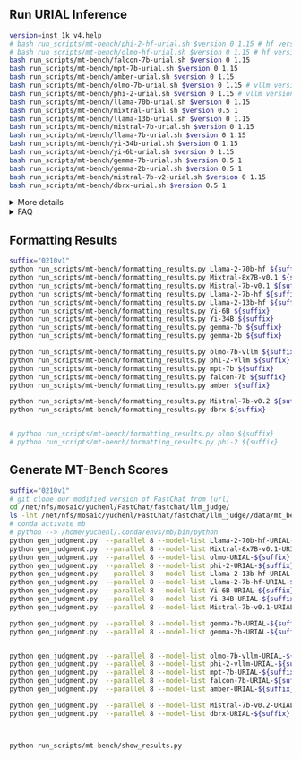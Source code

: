 ## Run URIAL Inference 


<!-- 
bash run_scripts/mt-bench/olmo-7b-urial.sh $version 0 1.15  1 1 
bash run_scripts/mt-bench/falcon-7b-urial.sh $version 0 1.15  0 1
bash run_scripts/mt-bench/mpt-7b-urial.sh $version 0 1.15  2 1 
bash run_scripts/mt-bench/phi-2-urial.sh $version 0 1.15  1 1 
bash run_scripts/mt-bench/amber-urial.sh $version 0 1.15  0 1 

 -->
```bash
version=inst_1k_v4.help
# bash run_scripts/mt-bench/phi-2-hf-urial.sh $version 0 1.15 # hf version (deprecated)
# bash run_scripts/mt-bench/olmo-hf-urial.sh $version 0 1.15 # hf version (deprecated)
bash run_scripts/mt-bench/falcon-7b-urial.sh $version 0 1.15
bash run_scripts/mt-bench/mpt-7b-urial.sh $version 0 1.15
bash run_scripts/mt-bench/amber-urial.sh $version 0 1.15
bash run_scripts/mt-bench/olmo-7b-urial.sh $version 0 1.15 # vllm version 
bash run_scripts/mt-bench/phi-2-urial.sh $version 0 1.15 # vllm version 
bash run_scripts/mt-bench/llama-70b-urial.sh $version 0 1.15
bash run_scripts/mt-bench/mixtral-urial.sh $version 0.5 1
bash run_scripts/mt-bench/llama-13b-urial.sh $version 0 1.15
bash run_scripts/mt-bench/mistral-7b-urial.sh $version 0 1.15
bash run_scripts/mt-bench/llama-7b-urial.sh $version 0 1.15
bash run_scripts/mt-bench/yi-34b-urial.sh $version 0 1.15
bash run_scripts/mt-bench/yi-6b-urial.sh $version 0 1.15 
bash run_scripts/mt-bench/gemma-7b-urial.sh $version 0.5 1 
bash run_scripts/mt-bench/gemma-2b-urial.sh $version 0.5 1 
bash run_scripts/mt-bench/mistral-7b-v2-urial.sh $version 0 1.15
bash run_scripts/mt-bench/dbrx-urial.sh $version 0.5 1
```

<details>
<summary>More details</summary>

- The first argument is the `version` of the urial prompt. Here we use the same version for all models.
- The second argument is the `temperature` for the sampling. We use 0.5 for gemma and mixtral, and 0 for the rest. 
- The third argument is the `repetition_penalty` for the sampling. We use 1.15 for most models to avoid repetition, and 1 for gemma and mixtral.
- The `top_p` is set to 1 for all models. 
- All models are run with vLLM. Previously, phi-2 and olmo were run with HF, but we changed to vLLM for consistency after they're supported by vLLM.
</details>

<details>
<summary>FAQ</summary>

> Q: How do you decide the hyperparameters (temperature `t` and repetition_penalty `rp`)?
>> A: We tried three different settings for the temperature and repetition_penalty, i.e., (`t=0+rp=1.15`; `t=0.5+rp=1`; `t=1+rp=1`), and found that the above settings give the best results for each model. If the performance is similar for different settings, we choose the one with `t=0+rp=1.15` for best **reproducibility**.  

--- 
> Q: Why do you use vLLM for all models?
>> A: We use vLLM for all models to ensure consistency. Previously, phi-2 and olmo were run with HF, but we changed to vLLM for consistency after they're supported by vLLM.
</details>


## Formatting Results

```bash
suffix="0210v1"
python run_scripts/mt-bench/formatting_results.py Llama-2-70b-hf ${suffix} 
python run_scripts/mt-bench/formatting_results.py Mixtral-8x7B-v0.1 ${suffix} 
python run_scripts/mt-bench/formatting_results.py Mistral-7b-v0.1 ${suffix} 
python run_scripts/mt-bench/formatting_results.py Llama-2-7b-hf ${suffix} 
python run_scripts/mt-bench/formatting_results.py Llama-2-13b-hf ${suffix} 
python run_scripts/mt-bench/formatting_results.py Yi-6B ${suffix} 
python run_scripts/mt-bench/formatting_results.py Yi-34B ${suffix} 
python run_scripts/mt-bench/formatting_results.py gemma-7b ${suffix}
python run_scripts/mt-bench/formatting_results.py gemma-2b ${suffix}

python run_scripts/mt-bench/formatting_results.py olmo-7b-vllm ${suffix} 
python run_scripts/mt-bench/formatting_results.py phi-2-vllm ${suffix} 
python run_scripts/mt-bench/formatting_results.py mpt-7b ${suffix} 
python run_scripts/mt-bench/formatting_results.py falcon-7b ${suffix} 
python run_scripts/mt-bench/formatting_results.py amber ${suffix} 

python run_scripts/mt-bench/formatting_results.py Mistral-7b-v0.2 ${suffix} 
python run_scripts/mt-bench/formatting_results.py dbrx ${suffix} 


# python run_scripts/mt-bench/formatting_results.py olmo ${suffix} 
# python run_scripts/mt-bench/formatting_results.py phi-2 ${suffix} 

```


## Generate MT-Bench Scores

```bash 
suffix="0210v1"
# git clone our modified version of FastChat from [url]
cd /net/nfs/mosaic/yuchenl/FastChat/fastchat/llm_judge/
ls -lht /net/nfs/mosaic/yuchenl/FastChat/fastchat/llm_judge//data/mt_bench/model_answer/ # make sure the model answer is there
# conda activate mb
# python --> /home/yuchenl/.conda/envs/mb/bin/python
python gen_judgment.py  --parallel 8 --model-list Llama-2-70b-hf-URIAL-${suffix} 
python gen_judgment.py  --parallel 8 --model-list Mixtral-8x7B-v0.1-URIAL-${suffix} 
python gen_judgment.py  --parallel 8 --model-list olmo-URIAL-${suffix}  
python gen_judgment.py  --parallel 8 --model-list phi-2-URIAL-${suffix}  
python gen_judgment.py  --parallel 8 --model-list Llama-2-13b-hf-URIAL-${suffix}
python gen_judgment.py  --parallel 8 --model-list Llama-2-7b-hf-URIAL-${suffix} 
python gen_judgment.py  --parallel 8 --model-list Yi-6B-URIAL-${suffix} 
python gen_judgment.py  --parallel 8 --model-list Yi-34B-URIAL-${suffix}
python gen_judgment.py  --parallel 8 --model-list Mistral-7b-v0.1-URIAL-${suffix}

python gen_judgment.py  --parallel 8 --model-list gemma-7b-URIAL-${suffix}  
python gen_judgment.py  --parallel 8 --model-list gemma-2b-URIAL-${suffix}  


python gen_judgment.py  --parallel 8 --model-list olmo-7b-vllm-URIAL-${suffix}
python gen_judgment.py  --parallel 8 --model-list phi-2-vllm-URIAL-${suffix}
python gen_judgment.py  --parallel 8 --model-list mpt-7b-URIAL-${suffix}
python gen_judgment.py  --parallel 8 --model-list falcon-7b-URIAL-${suffix}
python gen_judgment.py  --parallel 8 --model-list amber-URIAL-${suffix}

python gen_judgment.py  --parallel 8 --model-list Mistral-7b-v0.2-URIAL-${suffix}
python gen_judgment.py  --parallel 8 --model-list dbrx-URIAL-${suffix}



```

```bash

python run_scripts/mt-bench/show_results.py

```